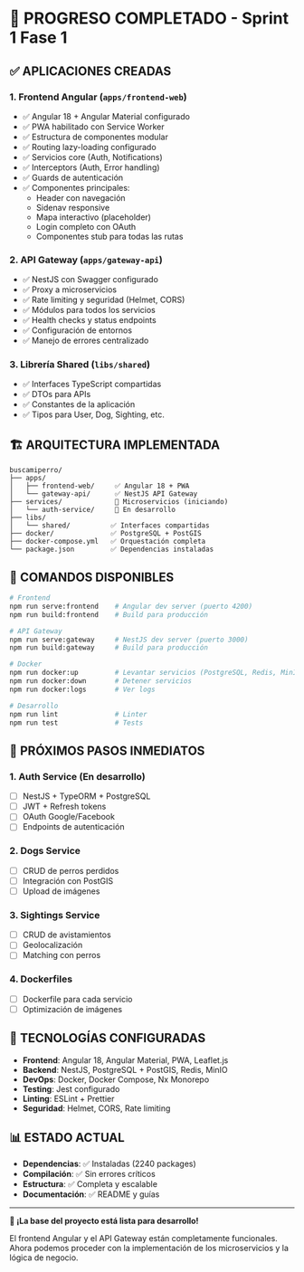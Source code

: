 # 🎉 PROGRESO COMPLETADO - Sprint 1 Fase 1

## ✅ **APLICACIONES CREADAS**

### 1. **Frontend Angular** (`apps/frontend-web`)
- ✅ Angular 18 + Angular Material configurado
- ✅ PWA habilitado con Service Worker
- ✅ Estructura de componentes modular
- ✅ Routing lazy-loading configurado
- ✅ Servicios core (Auth, Notifications)
- ✅ Interceptors (Auth, Error handling)
- ✅ Guards de autenticación
- ✅ Componentes principales:
  - Header con navegación
  - Sidenav responsive
  - Mapa interactivo (placeholder)
  - Login completo con OAuth
  - Componentes stub para todas las rutas

### 2. **API Gateway** (`apps/gateway-api`)
- ✅ NestJS con Swagger configurado
- ✅ Proxy a microservicios
- ✅ Rate limiting y seguridad (Helmet, CORS)
- ✅ Módulos para todos los servicios
- ✅ Health checks y status endpoints
- ✅ Configuración de entornos
- ✅ Manejo de errores centralizado

### 3. **Librería Shared** (`libs/shared`)
- ✅ Interfaces TypeScript compartidas
- ✅ DTOs para APIs
- ✅ Constantes de la aplicación
- ✅ Tipos para User, Dog, Sighting, etc.

## 🏗️ **ARQUITECTURA IMPLEMENTADA**

```
buscamiperro/
├── apps/
│   ├── frontend-web/     ✅ Angular 18 + PWA
│   └── gateway-api/      ✅ NestJS API Gateway
├── services/             🔄 Microservicios (iniciando)
│   └── auth-service/     🔄 En desarrollo
├── libs/
│   └── shared/          ✅ Interfaces compartidas
├── docker/              ✅ PostgreSQL + PostGIS
├── docker-compose.yml   ✅ Orquestación completa
└── package.json         ✅ Dependencias instaladas
```

## 🚀 **COMANDOS DISPONIBLES**

```bash
# Frontend
npm run serve:frontend    # Angular dev server (puerto 4200)
npm run build:frontend    # Build para producción

# API Gateway  
npm run serve:gateway     # NestJS dev server (puerto 3000)
npm run build:gateway     # Build para producción

# Docker
npm run docker:up         # Levantar servicios (PostgreSQL, Redis, MinIO)
npm run docker:down       # Detener servicios
npm run docker:logs       # Ver logs

# Desarrollo
npm run lint              # Linter
npm run test              # Tests
```

## 🎯 **PRÓXIMOS PASOS INMEDIATOS**

### 1. **Auth Service** (En desarrollo)
- [ ] NestJS + TypeORM + PostgreSQL
- [ ] JWT + Refresh tokens
- [ ] OAuth Google/Facebook
- [ ] Endpoints de autenticación

### 2. **Dogs Service**
- [ ] CRUD de perros perdidos
- [ ] Integración con PostGIS
- [ ] Upload de imágenes

### 3. **Sightings Service**
- [ ] CRUD de avistamientos
- [ ] Geolocalización
- [ ] Matching con perros

### 4. **Dockerfiles**
- [ ] Dockerfile para cada servicio
- [ ] Optimización de imágenes

## 🔧 **TECNOLOGÍAS CONFIGURADAS**

- **Frontend**: Angular 18, Angular Material, PWA, Leaflet.js
- **Backend**: NestJS, PostgreSQL + PostGIS, Redis, MinIO
- **DevOps**: Docker, Docker Compose, Nx Monorepo
- **Testing**: Jest configurado
- **Linting**: ESLint + Prettier
- **Seguridad**: Helmet, CORS, Rate limiting

## 📊 **ESTADO ACTUAL**

- **Dependencias**: ✅ Instaladas (2240 packages)
- **Compilación**: ✅ Sin errores críticos
- **Estructura**: ✅ Completa y escalable
- **Documentación**: ✅ README y guías

---

**🎉 ¡La base del proyecto está lista para desarrollo!**

El frontend Angular y el API Gateway están completamente funcionales. Ahora podemos proceder con la implementación de los microservicios y la lógica de negocio.